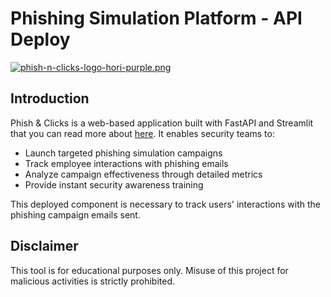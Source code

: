 # **Phishing Simulation Platform - API Deploy**

[![phish-n-clicks-logo-hori-purple.png](https://i.postimg.cc/dQSDc9yr/phish-n-clicks-logo-hori-purple.png)](https://postimg.cc/yWc7Fcn8)


## Introduction

Phish & Clicks is a web-based application built with FastAPI and Streamlit that you can read more about [here](https://github.com/pschchowah/phishing_campaign).
It enables security teams to:
- Launch targeted phishing simulation campaigns
- Track employee interactions with phishing emails
- Analyze campaign effectiveness through detailed metrics
- Provide instant security awareness training

This deployed component is necessary to track users' interactions with the phishing campaign emails sent.

## Disclaimer

This tool is for educational purposes only. Misuse of this project for malicious activities is strictly prohibited.
